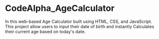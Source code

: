 # CodeAlpha_AgeCalculator
In this web-based Age Calculator built using HTML, CSS, and JavaScript. This project allow users to input their date of birth and instantly Calculates their current age based on today's date.
